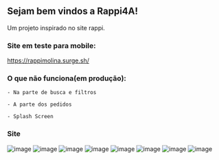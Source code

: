 ## Sejam bem vindos a Rappi4A!
Um projeto inspirado no site rappi.



### Site em teste para mobile:

https://rappimolina.surge.sh/

### O que não funciona(em produção): 


    - Na parte de busca e filtros 
    
    - A parte dos pedidos
    
    - Splash Screen
    
    

### Site

![image](https://user-images.githubusercontent.com/68256101/127799979-d64c226c-8325-44b9-9adf-fed17407ed12.png)
![image](https://user-images.githubusercontent.com/68256101/127800034-ef0dd657-a48e-463a-bf6d-100639d72e82.png)
![image](https://user-images.githubusercontent.com/68256101/127800067-598b1e24-3e2d-4389-b8c0-86e7a3a37ae4.png)
![image](https://user-images.githubusercontent.com/68256101/127800084-4d4c9a12-1f3e-49d9-922e-25dc649c01fd.png)
![image](https://user-images.githubusercontent.com/68256101/127800121-c8b81efe-17d2-4e30-9c82-e30b11b4e5fb.png)
![image](https://user-images.githubusercontent.com/68256101/127800643-5422ea09-939e-4d6a-9d87-91206457fa32.png)
![image](https://user-images.githubusercontent.com/68256101/127800675-39af5a07-09ee-4e96-b7fc-eae5e3adf26d.png)
![image](https://user-images.githubusercontent.com/68256101/127800687-4b1a885a-3bbc-4215-a97d-fc680d30be58.png)

